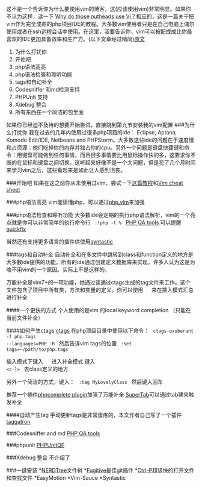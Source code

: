 这不是一个告诉你为什么要使用vim的博客，这(应该使用vim)非常明显。如果你不认为这样，读一下 [Why do those nutheads use Vi？](http://www.viemu.com/a-why-vi-vim.html)相应的，这是一篇关于把vim作为完全成熟的php项目IDE的教程。大多数vim使用者只是在自己电脑上偶尔使用或者在ssh远程会话中使用。在这里，我要告诉你，vim可以被配成成比你最喜欢的IDE更加具备效率和生产力。(以下文章经过精简)[原文](http://joncairns.com/2012/05/using-vim-as-a-php-ide/)

1. 为什么打扰你
2. 开始吧
3. php语法高亮
4. php语法检查和聆听功能
5. tags和自动补全
6. Codesniffer 和md检测支持
7. PHPUnit 支持
8. Xdebug 整合
9. 所有东西在一个简洁的包里面

如果你已经迫不及待的想要开始尝试，直接跳到第九节安装我的vim配置
###为什么打扰你
我在过去的几年内使用过很多php项目的ide： Eclipse, Aptana, Komodo Edit/IDE, Netbeans and PHPStorm。大多数这些ide的问题在于速度慢和占资源：他们吃掉你的内存并独占你的cpu。另外一个问题是键盘快捷键和命令：用键盘可能做到任何事情，而且很多事情要比用鼠标操作快的多，这要求你不断的在鼠标和键盘之间切换。这听起来好像不是一个大问题，但是花了几个月时间来学习vim之后，这些看起来是如此让人感到沮丧。

###开始吧
如果在这之前你从未使用过vim，尝试一下[这篇教程](http://www.viemu.com/a-why-vi-vim.html)和[Vim cheat sheet](http://www.tuxfiles.org/linuxhelp/vimcheat.html)

###php语法高亮
vim能读懂php，可以通过[php.vim](http://www.vim.org/scripts/script.php?script_id=1571)来加强

###php语法检查和聆听功能
大多数ide会定期的执行php语法解析，vim的一个亮点就是你可以非常简单的执行命令行
<code>
:!php -l %
</code>
[PHP QA tools ](https://github.com/joonty/vim-phpqa)可以提醒[quickfix](http://vimdoc.sourceforge.net/htmldoc/quickfix.html)

当然还有支持更多语言的插件供使用[syntastic](https://github.com/scrooloose/syntastic)

###tags和自动补全
自动补全和在多文件中跳转到class和function定义的地方是大多数ide提供的功能。所有的ide通过创建定义数据库来实现，许多人认为这是为啥不用vim的一个原因。实际上不是这样的。

万能补全是vim7+的一项功能，她通过读通过ctags生成的tag文件来工作。这个文件包含了项目中所有类，方法和变量的定义。你可以使用
<code>
<c-x><c-o>
</code>
来在插入模式汇总进行补全

####一个更快的方式
个人使用的是vim 的local keyword completion （只能在当前文件补全）

####如何产生ctags
[ctags](http://ctags.sourceforge.net/)
在php顶级目录中使用以下命令：
<code>
ctags-exuberant -f php.tags --languages=PHP -R
</code>
然后告诉vim  tags的位置
<code>
:set tags=~/path/to/php.tags
</code>

插入模式下键入
<code>
 <c-x><c-o>
</code>
进入补全模式
键入
<code>
<c-]>
</code>
去class定义的地方

另外一个简洁的方式，键入：
<code>
:tag MyLovelyClass
</code>
然后键入回车

推荐一个插件[phpcomplete plugin](http://www.vim.org/scripts/script.php?script_id=3171)加强了万能补全
[SuperTab](http://www.vim.org/scripts/script.php?script_id=1643)可以通过tab建来触发补全

####自动产生tag
手动更新tags是非常蛋疼的，本文作者自己写了一个插件[taggatron](https://github.com/joonty/vim-taggatron)


###Codesniffer and md
[PHP QA tools](http://www.vim.org/scripts/script.php?script_id=3980) 

###phpunit
[PHPUnitQF](http://www.vim.org/scripts/script.php?script_id=4054)

###Xdebug 整合
不介绍了

###一键安装
*[NERDTree](http://www.vim.org/scripts/script.php?script_id=1658)文件树
*[Fugitive](http://www.vim.org/scripts/script.php?script_id=2975)最佳git插件
*[Ctrl-P](https://github.com/kien/ctrlp.vim)超级快的打开文件和查找文件
*EasyMotion 
*Vim-Sauce
*Syntastic














